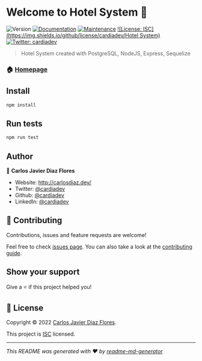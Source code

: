 # Welcome to Hotel System 👋
![Version](https://img.shields.io/badge/version-1.0.0-blue.svg?cacheSeconds=2592000)
[![Documentation](https://img.shields.io/badge/documentation-yes-brightgreen.svg)](https://github.com/cardiadev/Hotel-System---Activity#readme)
[![Maintenance](https://img.shields.io/badge/Maintained%3F-yes-green.svg)](https://github.com/cardiadev/Hotel-System---Activity/graphs/commit-activity)
[![License: ISC](https://img.shields.io/github/license/cardiadev/Hotel System)](https://opensource.org/licenses/ISC)
[![Twitter: cardiadev](https://img.shields.io/twitter/follow/cardiadev.svg?style=social)](https://twitter.com/cardiadev)

> Hotel System created with PostgreSQL, NodeJS, Express, Sequelize

### 🏠 [Homepage](https://github.com/cardiadev/Hotel-System---Activity#readme)

## Install

```sh
npm install
```

## Run tests

```sh
npm run test
```

## Author

👤 **Carlos Javier Diaz Flores**

* Website: http://carlosdiaz.dev/
* Twitter: [@cardiadev](https://twitter.com/cardiadev)
* Github: [@cardiadev](https://github.com/cardiadev)
* LinkedIn: [@cardiadev](https://linkedin.com/in/cardiadev)

## 🤝 Contributing

Contributions, issues and feature requests are welcome!

Feel free to check [issues page](https://github.com/cardiadev/Hotel-System---Activity/issues). You can also take a look at the [contributing guide](https://github.com/cardiadev/Hotel-System---Activity/blob/master/CONTRIBUTING.md).

## Show your support

Give a ⭐️ if this project helped you!


## 📝 License

Copyright © 2022 [Carlos Javier Diaz Flores](https://github.com/cardiadev).

This project is [ISC](https://opensource.org/licenses/ISC) licensed.

***
_This README was generated with ❤️ by [readme-md-generator](https://github.com/kefranabg/readme-md-generator)_